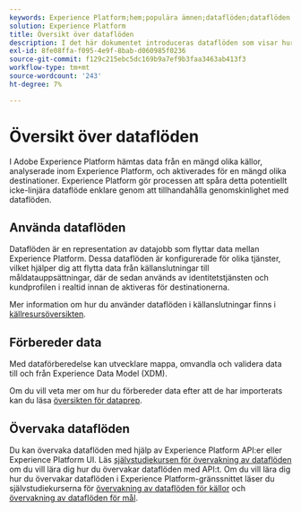 ```yaml
---
keywords: Experience Platform;hem;populära ämnen;dataflöden;dataflöden;data;övervakning;övervaka dataflöden;övervaka dataflöden;övervaka dataflöden;övervaka dataflöden;övervaka dataflöden;övervaka dataflöden;flöde;flödestjänst;
solution: Experience Platform
title: Översikt över dataflöden
description: I det här dokumentet introduceras dataflöden som visar hur de används i Adobe Experience Platform.
exl-id: 8fe08ffa-f095-4e9f-8bab-d060985f0236
source-git-commit: f129c215ebc5dc169b9a7ef9b3faa3463ab413f3
workflow-type: tm+mt
source-wordcount: '243'
ht-degree: 7%

---
```


# Översikt över dataflöden

I Adobe Experience Platform hämtas data från en mängd olika källor, analyserade inom Experience Platform, och aktiverades för en mängd olika destinationer. Experience Platform gör processen att spåra detta potentiellt icke-linjära dataflöde enklare genom att tillhandahålla genomskinlighet med dataflöden.

## Använda dataflöden

Dataflöden är en representation av datajobb som flyttar data mellan Experience Platform. Dessa dataflöden är konfigurerade för olika tjänster, vilket hjälper dig att flytta data från källanslutningar till måldatauppsättningar, där de sedan används av identitetstjänsten och kundprofilen i realtid innan de aktiveras för destinationerna.

Mer information om hur du använder dataflöden i källanslutningar finns i [källresursöversikten](../sources/home.md).

## Förbereder data

Med dataförberedelse kan utvecklare mappa, omvandla och validera data till och från Experience Data Model (XDM).

Om du vill veta mer om hur du förbereder data efter att de har importerats kan du läsa [översikten för dataprep](../data-prep/home.md).

## Övervaka dataflöden

Du kan övervaka dataflöden med hjälp av Experience Platform API:er eller Experience Platform UI. Läs [självstudiekursen för övervakning av dataflöden](./api/monitor.md) om du vill lära dig hur du övervakar dataflöden med API:t. Om du vill lära dig hur du övervakar dataflöden i Experience Platform-gränssnittet läser du självstudiekurserna för [övervakning av dataflöden för källor](./ui/monitor-sources.md) och [övervakning av dataflöden för mål](./ui/monitor-destinations.md).
